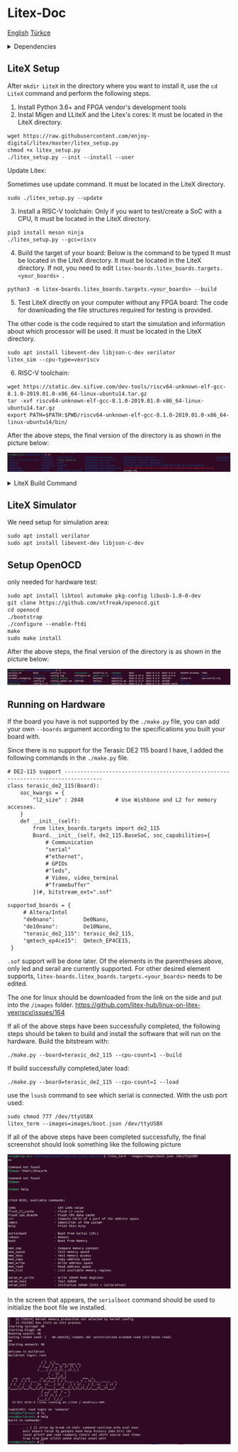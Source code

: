 # Litex-Doc

[English](README.md)
[Türkçe](README-tr.md)

<details>
<summary>Dependencies</summary>

## Dependencies
|Tools|Version|
|:---|:---|
|OS|Ubuntu 22.04|
|git|2.34.1|
|Python|3.10.12|
|quartus|Quartus (Quartus Prime 22.1std) Lite Edition|
|litex|master-branch|
|Verilator|Verilator 4.038|
|meson|1.3.0|
|ninja|1.11.1.git.kitware.jobserver|
|gcc|riscv64-unknown-elf-gcc-8.1.0|
|OpenOCD|0.12.0|
|SBT|1.9.8|
|java-jdk|openjdk-8-jdk|

</details>

## LiteX Setup
After `mkdir LiteX` in the directory where you want to install it, use the `cd LiteX` command and perform the following steps.
1. Install Python 3.6+ and FPGA vendor's development tools
2. Instal Migen and LLiteX and the Litex's cores:
It must be located in the LiteX directory.
```
wget https://raw.githubusercontent.com/enjoy-digital/litex/master/litex_setup.py
chmod +x litex_setup.py
./litex_setup.py --init --install --user
```
Update Litex:

Sometimes use update command. It must be located in the LiteX directory. 
```
sudo ./litex_setup.py --update
```
3. Install a RISC-V toolchain:
Only if you want to test/create a SoC with a CPU, It must be located in the LiteX directory.
```
pip3 install meson ninja
./litex_setup.py --gcc=riscv
```
4. Build the target of your board:
Below is the command to be typed
It must be located in the LiteX directory. It must be located in the LiteX directory. If not, you need to edit `litex-boards.litex_boards.targets.<your_boards> `.
```
python3 -m litex-boards.litex_boards.targets.<your_boards> --build
```
5. Test LiteX directly on your computer without any FPGA board:
The code for downloading the file structures required for testing is provided.

The other code is the code required to start the simulation and information about which processor will be used. It must be located in the LiteX directory.
```
sudo apt install libevent-dev libjson-c-dev verilator
litex_sim --cpu-type=vexriscv
```
6. RISC-V toolchain:
```
wget https://static.dev.sifive.com/dev-tools/riscv64-unknown-elf-gcc-8.1.0-2019.01.0-x86_64-linux-ubuntu14.tar.gz
tar -xvf riscv64-unknown-elf-gcc-8.1.0-2019.01.0-x86_64-linux-ubuntu14.tar.gz
export PATH=$PATH:$PWD/riscv64-unknown-elf-gcc-8.1.0-2019.01.0-x86_64-linux-ubuntu14/bin/
```
After the above steps, the final version of the directory is as shown in the picture below:

![LiteX located image](https://github.com/eraydvl/Litex-Doc/blob/main/images/litex_located.png)

<details>
<summary>LiteX Build Command</summary>

Build commands that can be used:
```
Target options:
  --toolchain {quartus}
          FPGA toolchain (quartus). (default: quartus)
  --build
          Build design. (default: False)
  --load  Load bitstream. (default: False)
  --sys-clk-freq SYS_CLK_FREQ
          System clock frequency. (default: 50000000.0)
  --with-led-chaser
          Enable LED chaser. (default: False)
  --with-sdcard
          Enable SD card support. (default: False)
  --with-ethernet
          Enable Ethernet support. (default: False)
  --with-etherbone
          Enable Etherbone support. (default: False)
  --etherbone-ip ETHERBONE_IP
          Etherbone IP address. (default: 192.168.48.100)
  --etherbone-phy ETHERBONE_PHY
          Etherbone PHY (0 or 1). (default: 1)
  --ethernet-phy ETHERNET_PHY
          Ethernet PHY (0 or 1). (default: 0)

Logging options:
  --log-filename LOG_FILENAME
          Logging filename. (default: None)
  --log-level LOG_LEVEL
          Logging level: debug, info (default), warning error or critical. (default: info)

Builder options:
  --output-dir OUTPUT_DIR
          Base Output directory. (default: None)
  --gateware-dir GATEWARE_DIR
          Output directory for Gateware files. (default: None)
  --software-dir SOFTWARE_DIR
          Output directory for Software files. (default: None)
  --include-dir INCLUDE_DIR
          Output directory for Header files. (default: None)
  --generated-dir GENERATED_DIR
          Output directory for Generated files. (default: None)
  --build-backend BUILD_BACKEND
          Select build backend: litex or edalize. (default: litex)
  --no-compile
          Disable Software and Gateware compilation. (default: False)
  --no-compile-software
          Disable Software compilation only. (default: False)
  --no-compile-gateware
          Disable Gateware compilation only. (default: False)
  --soc-csv SOC_CSV, --csr-csv SOC_CSV
          Write SoC mapping to the specified CSV file. (default: None)
  --soc-json SOC_JSON, --csr-json SOC_JSON
          Write SoC mapping to the specified JSON file. (default: None)
  --soc-svd SOC_SVD, --csr-svd SOC_SVD
          Write SoC mapping to the specified SVD file. (default: None)
  --memory-x MEMORY_X
          Write SoC Memory Regions to the specified Memory-X file. (default: None)
  --doc   Generate SoC Documentation. (default: False)

BIOS options:
  --bios-lto
          Enable BIOS LTO (Link Time Optimization) compilation. (default: False)
  --bios-format {integer,float,double}
          Select BIOS printf format. (default: integer)
  --bios-console {full,no-history,no-autocomplete,lite,disable}
          Select BIOS console config. (default: full)

SoC options:
  --bus-standard BUS_STANDARD
          Select bus standard: wishbone, axi-lite, axi. (default: wishbone)
  --bus-data-width BUS_DATA_WIDTH
          Bus data-width. (default: 32)
  --bus-address-width BUS_ADDRESS_WIDTH
          Bus address-width. (default: 32)
  --bus-timeout BUS_TIMEOUT
          Bus timeout in cycles. (default: 1000000)
  --bus-bursting
          Enable burst cycles on the bus if supported. (default: False)
  --bus-interconnect BUS_INTERCONNECT
          Select bus interconnect: shared (default) or crossbar. (default: shared)
  --cpu-type CPU_TYPE
          Select CPU: None, cva6, gowin_emcu, mor1kx, ibex, cva5, microwatt, marocchino, kianv, vexriscv, cv32e40p,
          zynq7000, naxriscv, eos_s3, rocket, minerva, zynqmp, femtorv, cortex_m3, firev, vexriscv_smp, cortex_m1,
          cv32e41p, openc906, neorv32, serv, blackparrot, lm32, picorv32. (default: vexriscv)
  --cpu-variant CPU_VARIANT
          CPU variant. (default: None)
  --cpu-reset-address CPU_RESET_ADDRESS
          CPU reset address (Boot from Integrated ROM by default). (default: None)
  --cpu-cfu CPU_CFU
          Optional CPU CFU file/instance to add to the CPU. (default: None)
  --no-ctrl
          Disable Controller. (default: False)
  --integrated-rom-size INTEGRATED_ROM_SIZE
          Size/Enable the integrated (BIOS) ROM (Automatically resized to BIOS size when smaller). (default: 131072)
  --integrated-rom-init INTEGRATED_ROM_INIT
          Integrated ROM binary initialization file (override the BIOS when specified). (default: None)
  --integrated-sram-size INTEGRATED_SRAM_SIZE
          Size/Enable the integrated SRAM. (default: 8192)
  --integrated-main-ram-size INTEGRATED_MAIN_RAM_SIZE
          size/enable the integrated main RAM. (default: None)
  --csr-data-width CSR_DATA_WIDTH
          CSR bus data-width (8 or 32). (default: 32)
  --csr-address-width CSR_ADDRESS_WIDTH
          CSR bus address-width. (default: 14)
  --csr-paging CSR_PAGING
          CSR bus paging. (default: 2048)
  --csr-ordering CSR_ORDERING
          CSR registers ordering (big or little). (default: big)
  --ident IDENT
          SoC identifier. (default: None)
  --no-ident-version
          Disable date/time in SoC identifier. (default: False)
  --no-uart
          Disable UART. (default: False)
  --uart-name UART_NAME
          UART type/name. (default: serial)
  --uart-baudrate UART_BAUDRATE
          UART baudrate. (default: 115200)
  --uart-fifo-depth UART_FIFO_DEPTH
          UART FIFO depth. (default: 16)
  --with-uartbone
          Enable UARTbone. (default: False)
  --with-jtagbone
          Enable Jtagbone support. (default: False)
  --jtagbone-chain JTAGBONE_CHAIN
          Jtagbone chain index. (default: 1)
  --no-timer
          Disable Timer. (default: False)
  --timer-uptime
          Add an uptime capability to Timer. (default: False)
  --l2-size L2_SIZE
          L2 cache size. (default: 8192)
```

</details>

## LiteX Simulator
We need setup for simulation area:
```
sudo apt install verilator
sudo apt install libevent-dev libjson-c-dev
```

## Setup OpenOCD
only needed for hardware test:
```
sudo apt install libtool automake pkg-config libusb-1.0-0-dev
git clone https://github.com/ntfreak/openocd.git
cd openocd
./bootstrap
./configure --enable-ftdi
make
sudo make install
```
After the above steps, the final version of the directory is as shown in the picture below:

![OpenOCD located image](https://github.com/eraydvl/Litex-Doc/blob/main/images/openOCD.png)

## Running on Hardware
If the board you have is not supported by the `./make.py` file, you can add your own `--boards` argument according to the specifications you built your board with. 

Since there is no support for the Terasic DE2 115 board I have, I added the following commands in the `./make.py` file.
```
# DE2-115 support ----------------------------------------------------------------------------------
class terasic_de2_115(Board):
    soc_kwargs = {
        "l2_size" : 2048          # Use Wishbone and L2 for memory accesses.
    }
    def __init__(self):
        from litex_boards.targets import de2_115
        Board.__init__(self, de2_115.BaseSoC, soc_capabilities={
            # Communication
            "serial"
            #"ethernet",
            # GPIOs
            #"leds",
            # Video, video_terminal
            #"framebuffer"
        })#, bitstream_ext=".sof"
```
```
supported_boards = {
     # Altera/Intel
     "de0nano":         De0Nano,
     "de10nano":        De10Nano,
     "terasic_de2_115": terasic_de2_115,
     "qmtech_ep4ce15":  Qmtech_EP4CE15,
 }
```
`.sof` support will be done later.
Of the elements in the parentheses above, only led and serail are currently supported. For other desired element supports, `litex-boards.litex_boards.targets.<your_boards>` needs to be edited.

The one for linux should be downloaded from the link on the side and put into the `/images` folder.
https://github.com/litex-hub/linux-on-litex-vexriscv/issues/164

If all of the above steps have been successfully completed, the following steps should be taken to build and install the software that will run on the hardware.
Build the bitstream with:
```
./make.py --board=terasic_de2_115 --cpu-count=1 --build
```
If build successfully completed,later load:
```
./make.py --board=terasic_de2_115 --cpu-count=1 --load
```

use the `lsusb` command to see which serial is connected. With the usb port used:
```
sudo chmod 777 /dev/ttyUSBX
litex_term --images=images/boot.json /dev/ttyUSBX
```
If all of the above steps have been completed successfully, the final screenshot should look something like the following picture

![litex_term located image](https://github.com/eraydvl/Litex-Doc/blob/main/images/litex_vexriscv.png)

In the screen that appears, the `serialboot` command should be used to initialize the boot file we installed.

![linux located image](https://github.com/eraydvl/Litex-Doc/blob/main/images/linux_located.png)
